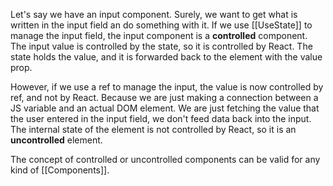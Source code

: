 Let's say we have an input component. Surely, we want to get what is written in the input field an do something with it. If we use [[UseState]] to manage the input field, the input component is a **controlled** component. The input value is controlled by the state, so it is controlled by React. The state holds the value, and it is forwarded back to the element with the value prop.

However, if we use a ref to manage the input, the value is now controlled by ref, and not by React. Because we are just making a connection between a JS variable and an actual DOM element. We are just fetching the value that the user entered in the input field, we don't feed data back into the input. The internal state of the element is not controlled by React, so it is an **uncontrolled** element.

The concept of controlled or uncontrolled components can be valid for any kind of [[Components]].